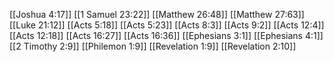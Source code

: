 [[Joshua 4:17]]
[[1 Samuel 23:22]]
[[Matthew 26:48]]
[[Matthew 27:63]]
[[Luke 21:12]]
[[Acts 5:18]]
[[Acts 5:23]]
[[Acts 8:3]]
[[Acts 9:2]]
[[Acts 12:4]]
[[Acts 12:18]]
[[Acts 16:27]]
[[Acts 16:36]]
[[Ephesians 3:1]]
[[Ephesians 4:1]]
[[2 Timothy 2:9]]
[[Philemon 1:9]]
[[Revelation 1:9]]
[[Revelation 2:10]]
